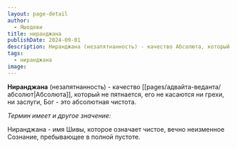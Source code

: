 ```yaml
---
layout: page-detail
author:
  - Яшодеви
title: ниранджана
publishDate: 2024-09-01
description: Ниранджана (незапятнанность) - качество Абсолюта, который не пятнается, его не касаются ни грехи, ни заслуги, Бог - это абсолютная чистота.
tags:
  - ниранджана
image:
---
```

**Ниранджана** (незапятнанность) - качество [[pages/адвайта-веданта/абсолют|Абсолюта]], который не пятнается, его не касаются ни грехи, ни заслуги, Бог - это абсолютная чистота.

*Термин имеет и другое значение:*

Ниранджана - имя Шивы, которое означает чистое, вечно неизменное Сознание, пребывающее в полной пустоте.

